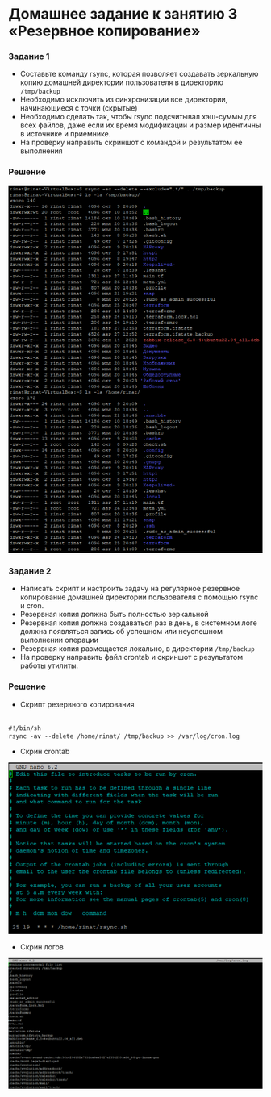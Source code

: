 # Домашнее задание к занятию 3 «Резервное копирование»



### Задание 1
- Составьте команду rsync, которая позволяет создавать зеркальную копию домашней директории пользователя в директорию `/tmp/backup`
- Необходимо исключить из синхронизации все директории, начинающиеся с точки (скрытые)
- Необходимо сделать так, чтобы rsync подсчитывал хэш-суммы для всех файлов, даже если их время модификации и размер идентичны в источнике и приемнике.
- На проверку направить скриншот с командой и результатом ее выполнения

### Решение 
![Alt text](https://github.com/George210890/3.md/blob/main/rsync.png)


### Задание 2
- Написать скрипт и настроить задачу на регулярное резервное копирование домашней директории пользователя с помощью rsync и cron.
- Резервная копия должна быть полностью зеркальной
- Резервная копия должна создаваться раз в день, в системном логе должна появляться запись об успешном или неуспешном выполнении операции
- Резервная копия размещается локально, в директории `/tmp/backup`
- На проверку направить файл crontab и скриншот с результатом работы утилиты.

### Решение 
- Скрипт резервного копирования

```

#!/bin/sh
rsync -av --delete /home/rinat/ /tmp/backup >> /var/log/cron.log
```
- Скрин crontab
  
![Alt text](https://github.com/George210890/3.md/blob/main/crontab.png)
- Скрин логов
  
![Alt text](https://github.com/George210890/3.md/blob/main/3.png)
